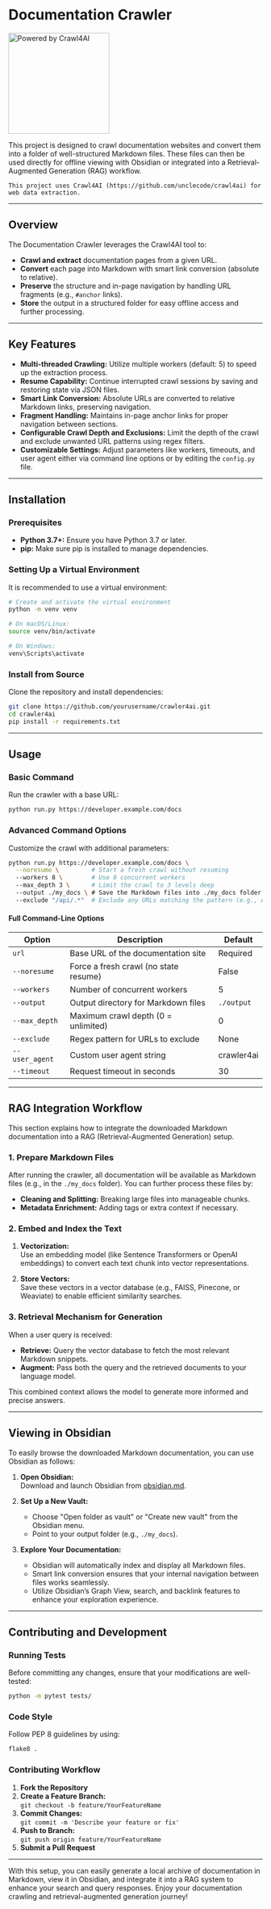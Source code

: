 # Documentation Crawler
<a href="https://github.com/unclecode/crawl4ai">
  <img src="https://raw.githubusercontent.com/unclecode/crawl4ai/main/docs/assets/powered-by-dark.svg" alt="Powered by Crawl4AI" width="200"/>
</a>

This project is designed to crawl documentation websites and convert them into a folder of well-structured Markdown files. These files can then be used directly for offline viewing with Obsidian or integrated into a Retrieval-Augmented Generation (RAG) workflow.

``` 
This project uses Crawl4AI (https://github.com/unclecode/crawl4ai) for web data extraction.
```
---

## Overview

The Documentation Crawler leverages the Crawl4AI tool to:
- **Crawl and extract** documentation pages from a given URL.
- **Convert** each page into Markdown with smart link conversion (absolute to relative).
- **Preserve** the structure and in-page navigation by handling URL fragments (e.g., `#anchor` links).
- **Store** the output in a structured folder for easy offline access and further processing.

---

## Key Features

- **Multi-threaded Crawling:** Utilize multiple workers (default: 5) to speed up the extraction process.
- **Resume Capability:** Continue interrupted crawl sessions by saving and restoring state via JSON files.
- **Smart Link Conversion:** Absolute URLs are converted to relative Markdown links, preserving navigation.
- **Fragment Handling:** Maintains in-page anchor links for proper navigation between sections.
- **Configurable Crawl Depth and Exclusions:** Limit the depth of the crawl and exclude unwanted URL patterns using regex filters.
- **Customizable Settings:** Adjust parameters like workers, timeouts, and user agent either via command line options or by editing the `config.py` file.

---

## Installation

### Prerequisites

- **Python 3.7+:** Ensure you have Python 3.7 or later.
- **pip:** Make sure pip is installed to manage dependencies.

### Setting Up a Virtual Environment

It is recommended to use a virtual environment:

```bash
# Create and activate the virtual environment
python -m venv venv

# On macOS/Linux:
source venv/bin/activate

# On Windows:
venv\Scripts\activate
```

### Install from Source

Clone the repository and install dependencies:

```bash
git clone https://github.com/yourusername/crawler4ai.git
cd crawler4ai
pip install -r requirements.txt
```

---

## Usage

### Basic Command

Run the crawler with a base URL:

```bash
python run.py https://developer.example.com/docs
```

### Advanced Command Options

Customize the crawl with additional parameters:

```bash
python run.py https://developer.example.com/docs \
  --noresume \         # Start a fresh crawl without resuming
  --workers 8 \        # Use 8 concurrent workers
  --max_depth 3 \      # Limit the crawl to 3 levels deep
  --output ./my_docs \ # Save the Markdown files into ./my_docs folder
  --exclude "/api/.*"  # Exclude any URLs matching the pattern (e.g., API endpoints)
```

#### Full Command-Line Options

| Option          | Description                         | Default   |
|-----------------|-------------------------------------|-----------|
| `url`           | Base URL of the documentation site  | Required  |
| `--noresume`    | Force a fresh crawl (no state resume)| False    |
| `--workers`     | Number of concurrent workers        | 5         |
| `--output`      | Output directory for Markdown files | `./output`|
| `--max_depth`   | Maximum crawl depth (0 = unlimited) | 0         |
| `--exclude`     | Regex pattern for URLs to exclude   | None      |
| `--user_agent`  | Custom user agent string            | crawler4ai|
| `--timeout`     | Request timeout in seconds          | 30        |

---

## RAG Integration Workflow

This section explains how to integrate the downloaded Markdown documentation into a RAG (Retrieval-Augmented Generation) setup.

### 1. Prepare Markdown Files

After running the crawler, all documentation will be available as Markdown files (e.g., in the `./my_docs` folder). You can further process these files by:
- **Cleaning and Splitting:** Breaking large files into manageable chunks.
- **Metadata Enrichment:** Adding tags or extra context if necessary.

### 2. Embed and Index the Text

1. **Vectorization:**  
   Use an embedding model (like Sentence Transformers or OpenAI embeddings) to convert each text chunk into vector representations.
   
2. **Store Vectors:**  
   Save these vectors in a vector database (e.g., FAISS, Pinecone, or Weaviate) to enable efficient similarity searches.

### 3. Retrieval Mechanism for Generation

When a user query is received:
- **Retrieve:** Query the vector database to fetch the most relevant Markdown snippets.
- **Augment:** Pass both the query and the retrieved documents to your language model.
  
This combined context allows the model to generate more informed and precise answers.

---

## Viewing in Obsidian

To easily browse the downloaded Markdown documentation, you can use Obsidian as follows:

1. **Open Obsidian:**  
   Download and launch Obsidian from [obsidian.md](https://obsidian.md/).

2. **Set Up a New Vault:**
   - Choose "Open folder as vault" or "Create new vault" from the Obsidian menu.
   - Point to your output folder (e.g., `./my_docs`).

3. **Explore Your Documentation:**
   - Obsidian will automatically index and display all Markdown files.
   - Smart link conversion ensures that your internal navigation between files works seamlessly.
   - Utilize Obsidian’s Graph View, search, and backlink features to enhance your exploration experience.

---

## Contributing and Development

### Running Tests

Before committing any changes, ensure that your modifications are well-tested:

```bash
python -m pytest tests/
```

### Code Style

Follow PEP 8 guidelines by using:

```bash
flake8 .
```

### Contributing Workflow

1. **Fork the Repository**
2. **Create a Feature Branch:**  
   `git checkout -b feature/YourFeatureName`
3. **Commit Changes:**  
   `git commit -m 'Describe your feature or fix'`
4. **Push to Branch:**  
   `git push origin feature/YourFeatureName`
5. **Submit a Pull Request**

---

With this setup, you can easily generate a local archive of documentation in Markdown, view it in Obsidian, and integrate it into a RAG system to enhance your search and query responses. Enjoy your documentation crawling and retrieval-augmented generation journey!
